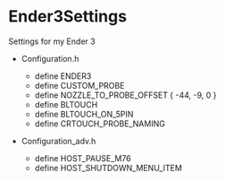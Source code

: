 # Ender3Settings
Settings for my Ender 3


- Configuration.h

  - define ENDER3
  - define CUSTOM_PROBE
  - define NOZZLE_TO_PROBE_OFFSET { -44, -9, 0 }
  - define BLTOUCH
  - define BLTOUCH_ON_5PIN
  - define CRTOUCH_PROBE_NAMING

- Configuration_adv.h

  - define HOST_PAUSE_M76
  - define HOST_SHUTDOWN_MENU_ITEM
